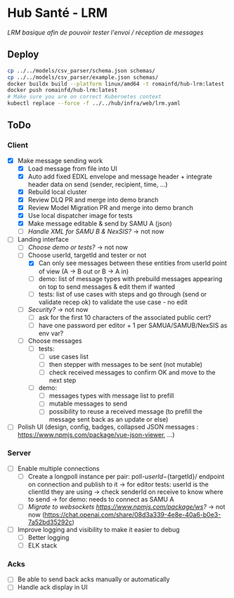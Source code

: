 # Hub Santé - LRM
_LRM basique afin de pouvoir tester l'envoi / réception de messages_

## Deploy
```bash
cp ../../models/csv_parser/schema.json schemas/
cp ../../models/csv_parser/example.json schemas/
docker buildx build --platform linux/amd64 -t romainfd/hub-lrm:latest .
docker push romainfd/hub-lrm:latest
# Make sure you are on correct Kubernetes context
kubectl replace --force -f ../../hub/infra/web/lrm.yaml
```

## ToDo
### Client
- [x] Make message sending work
  - [x] Load message from file into UI
  - [x] Auto add fixed EDXL envelope and message header + integrate header data on send (sender, recipient, time, ...)
  - [x] Rebuild local cluster
  - [x] Review DLQ PR and merge into demo branch
  - [x] Review Model Migration PR and merge into demo branch
  - [x] Use local dispatcher image for tests
  - [x] Make message editable & send by SAMU A (json)
  - [ ] _Handle XML for SAMU B & NexSIS?_ -> not now
- [ ] Landing interface
  - [ ] _Choose demo or tests?_ -> not now
  - [ ] Choose userId, targetId and tester or not
    - [x] Can only see messages between these entities from userId point of view (A -> B out or B -> A in)
    - [ ] demo: list of message types with prebuild messages appearing on top to send messages & edit them if wanted 
    - [ ] tests: list of use cases with steps and go through (send or validate recep ok) to validate the use case - no edit
  - [ ] _Security?_ -> not now
    - [ ] ask for the first 10 characters of the associated public cert?
    - [ ] have one password per editor + 1 per SAMUA/SAMUB/NexSIS as env var?
  - [ ] Choose messages
    - [ ] tests: 
      - [ ] use cases list
      - [ ] then stepper with messages to be sent (not mutable)
      - [ ] check received messages to confirm OK and move to the next step
    - [ ] demo: 
      - [ ] messages types with message list to prefill
      - [ ] mutable messages to send
      - [ ] possibility to reuse a received message (to prefill the message sent back as an update or else)
- [ ] Polish UI (design, config, badges, collapsed JSON messages : https://www.npmjs.com/package/vue-json-viewer, ...)

### Server
- [ ] Enable multiple connections
    - [ ] Create a longpoll instance per pair: poll-${userId}-${targetId}/ endpoint on connection and publish to it
      -> for editor tests: userId is the clientId they are using -> check senderId on receive to know where to send
      -> for demo: needs to connect as SAMU A
    - [ ] _Migrate to websockets https://www.npmjs.com/package/ws?_ -> not now (https://chat.openai.com/share/08d3a339-4e8e-40a6-b0e3-7a52bd35292c)
- [ ] Improve logging and visibility to make it easier to debug
    - [ ] Better logging
    - [ ] ELK stack

### Acks
- [ ] Be able to send back acks manually or automatically
- [ ] Handle ack display in UI
